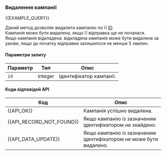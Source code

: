 ### Видалення кампанії
{{EXAMPLE_QUERY}}

Даний метод дозволяє видалити кампанію по її [ID](other#glossary-id).
<br>Кампанія може бути видалена, якщо її відправка ще не почалася. 
<br>Якщо кампанія відкладена: відкладена кампанія може бути видалена за умови, якщо до початку відправки залишилося не менше 5 хвилин.

#### Параметри запиту

 Параметр               | Тип     | Опис
------------------------|---------|-----------
`id`                    | integer | Ідентифікатор кампанії.




#### Коди відповідей API

Код | Опис
----|----
{{API_OK}}               | Кампанія успішно видалена.
{{API_RECORD_NOT_FOUND}} | Якщо кампанію із зазначеним ідентифікатором не знайдено.
{{API_DATA_UPDATE}}      | Якщо кампанію із зазначеним ідентифікатором не може бути видалено.